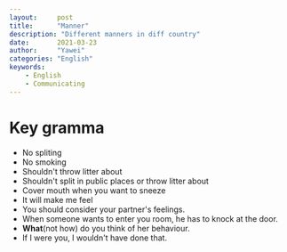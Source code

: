 ```yaml
---
layout:		post
title:		"Manner"
description: "Different manners in diff country"
date:		2021-03-23
author:		"Yawei"
categories: "English"
keywords:
    - English
    - Communicating
---
```


# Key gramma

- No spliting
- No smoking
- Shouldn't throw litter about
- Shouldn't split in public places or throw litter about
- Cover mouth when you want to sneeze
- It will make me feel 
- You should consider your partner's feelings.
- When someone wants to enter you room, he has to knock at the door.
- **What**(not how) do you think of her behaviour.
- If I were you, I wouldn't have done that.